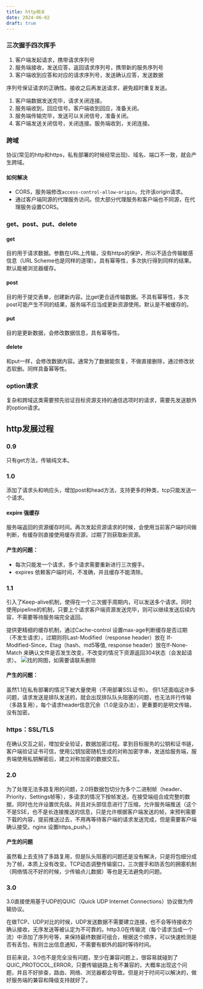 ```yaml
---
title: http相关
date: 2024-06-02
draft: true
---
```

### 三次握手四次挥手
1. 客户端发起请求，携带请求序列号
1. 服务端接收，发送应答，返回请求序列号，携带新的服务序列号
1. 客户端收到应答和对应的请求序列号，发送确认应答，发送数据

序列号保证请求的正确性。接收之后再发送请求，避免超时重复发送。

1. 客户端数据发送完毕，请求关闭连接。
1. 服务端收到，回应信号。客户端收到回应，准备关闭。
1. 服务端传输完毕，发送可以关闭信号，准备关闭。
1. 客户端发送关闭信号，关闭连接。服务端收到，关闭连接。
### 跨域
协议(常见的http和https，私有部署的时候经常出现)、域名、端口不一致，就会产生跨域。
#### 如何解决
- CORS，服务端修改`access-control-allow-origin`，允许该origin请求。
- 通过客户端同源的代理服务访问。但大部分代理服务和客户端也不同源，在代理服务设置CORS。

### get、post、put、delete
#### get
目的用于请求数据。参数在URL上传输，没有https的保护，所以不适合传输敏感信息（URL Scheme也是同样的道理）。具有幂等性，多次执行得到同样的结果。默认能被浏览器缓存。
#### post
目的用于提交表单，创建新内容。比get更合适传输数据。不具有幂等性，多次post可能产生不同的结果，服务端不应当成更新资源使用。默认是不被缓存的。
#### put
目的是更新数据，会修改数据信息，具有幂等性。
#### delete
和put一样，会修改数据内容。通常为了数据能恢复，不做直接删除，通过修改状态软删。同样具备幂等性。

### option请求
复杂和跨域这类需要预先验证目标资源支持的通信选项时的请求，需要先发送额外的option请求。

## http发展过程
### 0.9
只有get方法，传输纯文本。
### 1.0
添加了请求头和响应头，增加post和head方法，支持更多的种类，tcp只能发送一个请求。
#### expire 强缓存
服务端返回的资源缓存时间。再次发起资源请求的时候，会使用当前客户端时间做判断，有缓存则直接使用缓存资源，过期了则获取新资源。
#### 产生的问题：
- 每次只能发一个请求，多个请求需要重新进行三次握手。
- expires 依赖客户端时间，不准确，并且缓存不能清除。

### 1.1
引入了Keep-alive机制，使得在一个三次握手周期内，可以发送多个请求。同时使用pipeline的机制，只要上个请求客户端资源发送完毕，则可以继续发送后续内容，不需要等待服务端完全返回。

提供更精细的缓存机制，通过Cache-control 设置max-age判断缓存是否过期（不发生请求），过期则将Last-Modified（response header）放在 If-Modified-Since，Etag（hash、md5等值, response header）放在If-None-Match 来确认文件是否发生改变，不改变的情况下资源返回304状态（会发起请求）。
![找的网图，如需要请联系删除](https://media.geeksforgeeks.org/wp-content/cdn-uploads/20191118174507/if_none_match.png)

#### 产生的问题：
虽然1.1在私有部署的情况下被大量使用（不用部署SSL证书）。
但1.1还面临这许多问题，请求发送是排队发送的，就会出现排队队头阻塞的问题，也无法并行传输（多路复用），每个请求header信息冗余（1.0是没办法），更重要的是明文传输，没有加密。

### https：SSL/TLS
在确认交互之前，增加安全验证，数据加密过程。拿到目标服务的公钥和证书链，客户端验证证书可信，使用公钥加密随机生成的对称加密字串，发送给服务端，服务端使用私钥解密后，建立对称加密的数据交互。
### 2.0
为了处理无法多路复用的问题，2.0将数据包切分为多个二进制帧（header、Priority、Settings帧等），多请求的情况下按帧发送，在接受端组合成完整的数据，同时也允许设置优先级。并且对头部信息进行了压缩，允许服务端推送（这个不是SSE，也不是长连接推送的信息，只是允许根据客户端发送的帧，来预判需要下载的内容，提前推送过去，不用再等待客户端的请求发送完成，但是需要客户端确认接受。nginx 设置https_push。）
#### 产生的问题
虽然看上去支持了多路复用，但是队头阻塞的问题还是没有解决，只是将包细分成为了帧，本质上没有改变。TCP动态调整传输窗口，三次握手和防丢包的拥塞机制（网络情况不好的时候，少传输点儿数据）等也是无法避免的问题。
### 3.0
3.0直接使用基于UDP的QUIC（Quick UDP Internet Connections）协议做为传输协议。

在做TCP、UDP对比的时候，UDP发送数据不需要建立连接，也不会等待接收方确认接收，无序发送等被认定为不可靠的。http3.0在传输流（每个请求当成一个流）中添加了序列号等，来保持最终数据可组合，根据这个顺序，可以快速检测是否有丢包，有则立出信息通知，不需要有额外的超时等待时间。

目前来说，3.0也不是完全没有问题，至少在兼容问题上，很容易就碰到了QUIC_PROTOCOL_ERROR，只要传输链路上有不兼容的，大概率出现这个问题，并且不好排查，路由、网络、浏览器都会导致。但是对于时间可以解决的，做好服务端的兼容和降级支持就好了。
